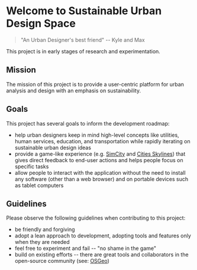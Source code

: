# Welcome to Sustainable Urban Design Space

> "An Urban Designer's best friend" -- Kyle and Max

This project is in early stages of research and experimentation.

## Mission
The mission of this project is to provide a user-centric platform for urban analysis and design with an emphasis on sustainability.

## Goals
This project has several goals to inform the development roadmap:

- help urban designers keep in mind high-level concepts like utilities, human services, education, and transportation while rapidly iterating on sustainable urban design ideas
- provide a game-like experience (e.g. [SimCity](https://github.com/SimHacker/micropolis) and [Cities Skylines](https://en.wikipedia.org/wiki/Cities:_Skylines)) that gives direct feedback to end-user actions and helps people focus on specific tasks
- allow people to interact with the application without the need to install any software (other than a web browser) and on portable devices such as tablet computers

## Guidelines
Please observe the following guidelines when contributing to this project:

- be friendly and forgiving
- adopt a lean approach to development, adopting tools and features only when they are needed
- feel free to experiment and fail -- "no shame in the game"
- build on existing efforts -- there are great tools and collaborators in the open-source community (see: [OSGeo](https://www.osgeo.org/))
